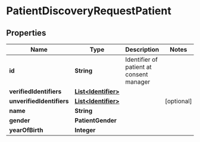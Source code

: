 

# PatientDiscoveryRequestPatient


## Properties

| Name | Type | Description | Notes |
|------------ | ------------- | ------------- | -------------|
|**id** | **String** | Identifier of patient at consent manager |  |
|**verifiedIdentifiers** | [**List&lt;Identifier&gt;**](Identifier.md) |  |  |
|**unverifiedIdentifiers** | [**List&lt;Identifier&gt;**](Identifier.md) |  |  [optional] |
|**name** | **String** |  |  |
|**gender** | **PatientGender** |  |  |
|**yearOfBirth** | **Integer** |  |  |



